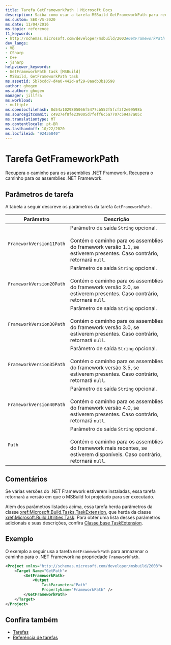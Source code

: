 ```yaml
---
title: Tarefa GetFrameworkPath | Microsoft Docs
description: Saiba como usar a tarefa MSBuild GetFrameworkPath para recuperar o caminho para os assemblies de .NET Framework.
ms.custom: SEO-VS-2020
ms.date: 11/04/2016
ms.topic: reference
f1_keywords:
- http://schemas.microsoft.com/developer/msbuild/2003#GetFrameworkPath
dev_langs:
- VB
- CSharp
- C++
- jsharp
helpviewer_keywords:
- GetFrameworkPath task [MSBuild]
- MSBuild, GetFrameworkPath task
ms.assetid: 5b7bcdd7-d4a0-442d-af29-8aadb3b10598
author: ghogen
ms.author: ghogen
manager: jillfra
ms.workload:
- multiple
ms.openlocfilehash: 8d54a1029805066f5477cb552f5fcf3f2e09598b
ms.sourcegitcommit: c4927ef8fe239005d7feff6c5a7707c594a7a05c
ms.translationtype: MT
ms.contentlocale: pt-BR
ms.lasthandoff: 10/22/2020
ms.locfileid: "92436840"
---
```

# <a name="getframeworkpath-task"></a>Tarefa GetFrameworkPath

Recupera o caminho para os assemblies .NET Framework.
Recupera o caminho para os assemblies .NET Framework.

## <a name="task-parameters"></a>Parâmetros de tarefa

A tabela a seguir descreve os parâmetros da tarefa `GetFrameworkPath`.

|Parâmetro|Descrição|
|---------------|-----------------|
|`FrameworkVersion11Path`|Parâmetro de saída `String` opcional.<br /><br /> Contém o caminho para os assemblies do framework versão 1.1, se estiverem presentes. Caso contrário, retornará `null`.|
|`FrameworkVersion20Path`|Parâmetro de saída `String` opcional.<br /><br /> Contém o caminho para os assemblies do framework versão 2.0, se estiverem presentes. Caso contrário, retornará `null`.|
|`FrameworkVersion30Path`|Parâmetro de saída `String` opcional.<br /><br /> Contém o caminho para os assemblies do framework versão 3.0, se estiverem presentes. Caso contrário, retornará `null`.|
|`FrameworkVersion35Path`|Parâmetro de saída `String` opcional.<br /><br /> Contém o caminho para os assemblies do framework versão 3.5, se estiverem presentes. Caso contrário, retornará `null`.|
|`FrameworkVersion40Path`|Parâmetro de saída `String` opcional.<br /><br /> Contém o caminho para os assemblies do framework versão 4.0, se estiverem presentes. Caso contrário, retornará `null`.|
|`Path`|Parâmetro de saída `String` opcional.<br /><br /> Contém o caminho para os assemblies do framework mais recentes, se estiverem disponíveis. Caso contrário, retornará `null`.|

## <a name="remarks"></a>Comentários

Se várias versões do .NET Framework estiverem instaladas, essa tarefa retornará a versão em que o MSBuild foi projetado para ser executado.

Além dos parâmetros listados acima, essa tarefa herda parâmetros da classe <xref:Microsoft.Build.Tasks.TaskExtension>, que herda da classe <xref:Microsoft.Build.Utilities.Task>. Para obter uma lista desses parâmetros adicionais e suas descrições, confira [Classe base TaskExtension](../msbuild/taskextension-base-class.md).

## <a name="example"></a>Exemplo

O exemplo a seguir usa a tarefa `GetFrameworkPath` para armazenar o caminho para o .NET Framework na propriedade `FrameworkPath`.

```xml
<Project xmlns="http://schemas.microsoft.com/developer/msbuild/2003">
    <Target Name="GetPath">
        <GetFrameworkPath>
            <Output
                TaskParameter="Path"
                PropertyName="FrameworkPath" />
        </GetFrameworkPath>
    </Target>
</Project>
```

## <a name="see-also"></a>Confira também

- [Tarefas](../msbuild/msbuild-tasks.md)
- [Referência de tarefas](../msbuild/msbuild-task-reference.md)
